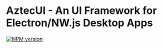 # AztecUI - An UI Framework for Electron/NW.js Desktop Apps
[![NPM version](https://badge.fury.io/js/aztec-ui.png)](http://badge.fury.io/js/aztec-ui)
